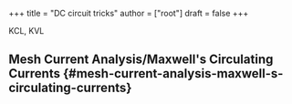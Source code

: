 +++
title = "DC circuit tricks"
author = ["root"]
draft = false
+++

KCL, KVL


## Mesh Current Analysis/Maxwell's Circulating Currents {#mesh-current-analysis-maxwell-s-circulating-currents}